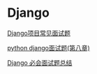 # Django

[Django项目常见面试题](<https://blog.csdn.net/weixin_45476498/article/details/98883602>)

[python django面试题(第八章)](<https://blog.csdn.net/weixin_39726347/article/details/88567149>)

[Django 必会面试题总结](<https://mp.weixin.qq.com/s/WkzYr5ZBuFIvE8-D2vib_w?tdsourcetag=s_pctim_aiomsg>)


